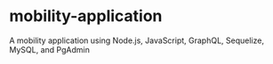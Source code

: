 # mobility-application
A mobility application using Node.js, JavaScript, GraphQL, Sequelize, MySQL, and PgAdmin
